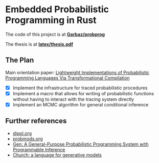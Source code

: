 # Embedded Probabilistic Programming in Rust

The code of this project is at [**Garbaz/probprog**](https://github.com/Garbaz/probprog)

The thesis is at [**latex/thesis.pdf**](https://raw.githubusercontent.com/Garbaz/bachelor-thesis/master/latex/thesis.pdf)

## The Plan

Main orientation paper: [Lightweight Implementations of Probabilistic Programming Languages Via Transformational Compilation](http://proceedings.mlr.press/v15/wingate11a/wingate11a.pdf)

- [X] Implement the infrastructure for traced probabilistic procedures
- [X] Implement a macro that allows for writing of probabilistic functions without having to interact with the tracing system directly
- [X] Implement an MCMC algorithm for general conditional inference

## Further references

- [dippl.org](http://dippl.org/)
- [probmods.org](http://probmods.org/)
- [Gen: A General-Purpose Probabilistic Programming System with Programmable Inference](https://dl.acm.org/doi/pdf/10.1145/3314221.3314642)
- [Church: a language for generative models](https://web.stanford.edu/~ngoodman/papers/churchUAI08_rev2.pdf)
